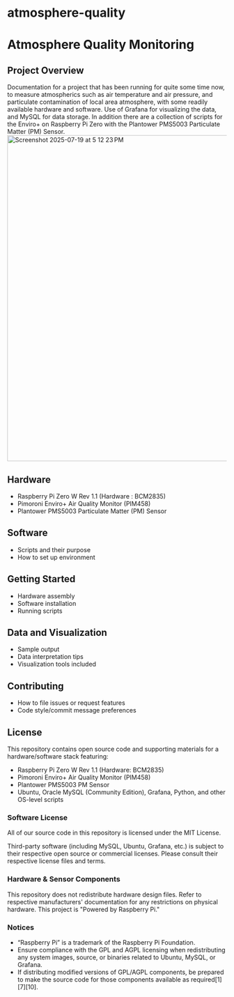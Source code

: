 # atmosphere-quality

# Atmosphere Quality Monitoring

## Project Overview
Documentation for a project that has been running for quite some time now, to measure atmospherics such as air temperature and air pressure, and particulate contamination of local area atmosphere, with some readily available hardware and software. Use of Grafana for visualizing the data, and MySQL for data storage. 
In addition there are a collection of scripts for the Enviro+ on Raspberry Pi Zero with the Plantower PMS5003 Particulate Matter (PM) Sensor.
<img width="1370" height="748" alt="Screenshot 2025-07-19 at 5 12 23 PM" src="https://github.com/user-attachments/assets/686c9640-300a-4142-b9e8-c9ac9b6de2d1" />

## Hardware
- Raspberry Pi Zero W Rev 1.1 (Hardware	: BCM2835)
- Pimoroni Enviro+ Air Quality Monitor (PIM458)
- Plantower PMS5003 Particulate Matter (PM) Sensor

## Software
- Scripts and their purpose
- How to set up environment

## Getting Started
- Hardware assembly
- Software installation
- Running scripts

## Data and Visualization
- Sample output
- Data interpretation tips
- Visualization tools included

## Contributing
- How to file issues or request features
- Code style/commit message preferences

## License

This repository contains open source code and supporting materials for a hardware/software stack featuring:
- Raspberry Pi Zero W Rev 1.1 (Hardware: BCM2835)
- Pimoroni Enviro+ Air Quality Monitor (PIM458)
- Plantower PMS5003 PM Sensor
- Ubuntu, Oracle MySQL (Community Edition), Grafana, Python, and other OS-level scripts

### Software License

All of our source code in this repository is licensed under the MIT License.

Third-party software (including MySQL, Ubuntu, Grafana, etc.) is subject to their respective open source or commercial licenses. Please consult their respective license files and terms.

### Hardware & Sensor Components

This repository does not redistribute hardware design files. Refer to respective manufacturers' documentation for any restrictions on physical hardware. This project is "Powered by Raspberry Pi." 

### Notices

- “Raspberry Pi” is a trademark of the Raspberry Pi Foundation.
- Ensure compliance with the GPL and AGPL licensing when redistributing any system images, source, or binaries related to Ubuntu, MySQL, or Grafana.
- If distributing modified versions of GPL/AGPL components, be prepared to make the source code for those components available as required[1][7][10].
